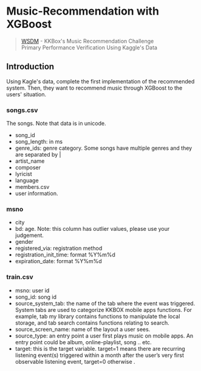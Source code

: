 # Music-Recommendation with XGBoost
> [WSDM](https://www.kaggle.com/c/kkbox-music-recommendation-challenge) - KKBox's Music Recommendation Challenge  
Primary Performance Verification Using Kaggle's Data  

## Introduction
Using Kagle's data, complete the first implementation of the recommended system. Then, they want to recommend music through XGBoost to the users' situation.  

### songs.csv
The songs. Note that data is in unicode.

* song_id
* song_length: in ms
* genre_ids: genre category. Some songs have multiple genres and they are separated by |
* artist_name
* composer
* lyricist
* language
* members.csv
* user information.

### msno
* city
* bd: age. Note: this column has outlier values, please use your judgement.
* gender
* registered_via: registration method
* registration_init_time: format %Y%m%d
* expiration_date: format %Y%m%d

### train.csv
* msno: user id
* song_id: song id
* source_system_tab: the name of the tab where the event was triggered. System tabs are used to categorize KKBOX mobile apps functions. For example, tab my library contains functions to manipulate the local storage, and tab search contains functions relating to search.
* source_screen_name: name of the layout a user sees.
* source_type: an entry point a user first plays music on mobile apps. An entry point could be album, online-playlist, song .. etc.
* target: this is the target variable. target=1 means there are recurring listening event(s) triggered within a month after the user’s very first observable listening event, target=0 otherwise .
